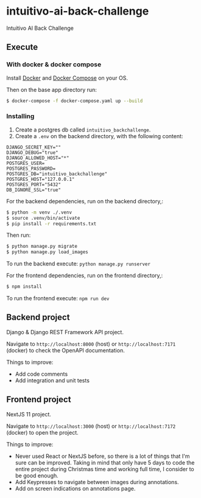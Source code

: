 # intuitivo-ai-back-challenge
Intuitivo AI Back Challenge

## Execute

### With docker & docker compose
Install [Docker](https://www.docker.com/) and [Docker Compose](https://docs.docker.com/compose/) on your OS.

Then on the base app directory run:
```bash
$ docker-compose -f docker-compose.yaml up --build
```

### Installing
1. Create a postgres db called `intuitivo_backchallenge`.
2. Create a `.env` on the backend directory, with the following content:
```
DJANGO_SECRET_KEY=""
DJANGO_DEBUG="true"
DJANGO_ALLOWED_HOST="*"
POSTGRES_USER=
POSTGRES_PASSWORD=
POSTGRES_DB="intuitivo_backchallenge"
POSTGRES_HOST="127.0.0.1"
POSTGRES_PORT="5432"
DB_IGNORE_SSL="true"
```

For the backend dependencies, run on the backend directory,: 
```bash
$ python -m venv ./.venv
$ source .venv/bin/activate
$ pip install -r requirements.txt
```

Then run:
```bash
$ python manage.py migrate
$ python manage.py load_images
```

To run the backend execute: `python manage.py runserver`

For the frontend dependencies, run on the frontend directory,: 
```bash
$ npm install
```

To run the frontend execute: `npm run dev`


## Backend project
Django & Django REST Framework API project.

Navigate to `http://localhost:8000` (host) or `http://localhost:7171` (docker) to check the OpenAPI documentation.

Things to improve:
- Add code comments
- Add integration and unit tests

## Frontend project

NextJS 11 project.

Navigate to `http://localhost:3000` (host) or `http://localhost:7172` (docker) to open the project.

Things to improve:
- Never used React or NextJS before, so there is a lot of things that I'm sure can be improved. Taking in mind that only have 5 days to code the entire project during Christmas time and working full time, I consider to be good enough.
- Add Keypresses to navigate between images during annotations.
- Add on screen indications on annotations page.

